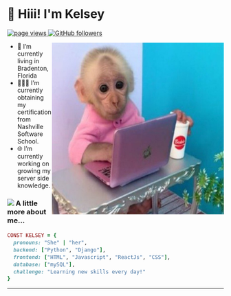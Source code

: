 <h1 align="left" id="macropower-title">👋 Hiii! I'm Kelsey</h1>
<p align="left">
  <a href="https://github.com/kelseylemmer">
    <img src="https://komarev.com/ghpvc/?username=kelseylemmer" alt="page views">
  </a>
  <a href="https://github.com/kelseylemmer?tab=followers">
    <img alt="GitHub followers" src="https://img.shields.io/github/followers/kelseylemmer?color=green&logo=github">
  </a>
</p>

<a href="kelsey-title">
  <img src="./B090F692-28E5-4A7D-9CF3-299F0F941D45.jpeg" alt="kelseylemmer" align="right" width="400" height="400"/>
</a>

- 🍊 I’m currently living in Bradenton, Florida
- 👩🏻‍💻 I’m currently obtaining my certification from Nashville Software School.
- 🌐 I’m currently working on growing my server side knowledge.


### <img src="https://media.giphy.com/media/VgCDAzcKvsR6OM0uWg/giphy.gif" width="50"> A little more about me...  

```ruby
CONST KELSEY = {
  pronouns: "She" | "her",
  backend: ["Python", "Django"],
  frontend: ["HTML", "Javascript", "ReactJs", "CSS"],
  database: ["mySQL"],
  challenge: "Learning new skills every day!"
}
```


---
